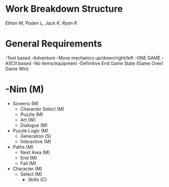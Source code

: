 # Work Breakdown Structure
*Ethan M, Paden L, Jack K, Ryan R*

# General Requirements
-Text based
-Adventure
-Move mechanics up/down/right/left
-ONE GAME
-ASCII based
-No items/equipment
-Definitive End Game State (Game Over/ Game Win)

# -Nim (M)
- Screens (M)
	- Character Select (M)
	- Puzzle (M)
	- Art (W)
	- Dialogue (M)
- Puzzle Logic (M)
	- Generation (S)
	- Interactive (M)
- Paths (M)
	- Next Area (M)
	- End (M)
	- Fail (M)
- Character (M)
	- Select (M)
		- Skills (C)
